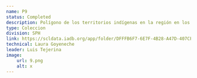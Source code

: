 ```yaml
---
name: P9
status: Completed
description: Polígono de los territorios indígenas en la región en los 26 países de la región recolectados por la Unidad de Salvaguardias Ambientales y Social (ESG) del Banco a Octubre del 2022. ESG ha recolectado datos de fuentes oficiales y no oficiales desarrollada por organizaciones gubernamentales y no gubernamentales, por lo que los datos geoespaciales son heterogéneos para cada país y entre los países. Esta capa agrupa el trabajo de ESG de forma que se puedan identificar las áreas subnacionales que tienen territorios indígenas.
type: Coleccion
division: SPH
link: https://scldata.iadb.org/app/folder/DFFFB6F7-6E7F-4B28-A47D-407CF2135D49
technical: Laura Goyeneche
leader: Luis Tejerina
image: 
    url: 9.png
    alt: x
---
```

    